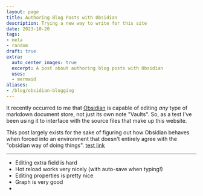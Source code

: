 ```yaml
---
layout: page
title: Authoring Blog Posts with Obsidian
description: Trying a new way to write for this site
date: 2023-10-20
tags:
- meta
- random
draft: true
extra:
  auto_center_images: true
  excerpt: A post about authoring blog posts with Obsidian
  uses:
  - mermaid
aliases:
- /blog/obsidian-blogging
---
```

It recently occurred to me that [Obsidian](https://obsidian.md) is capable of editing *any* type of markdown document store, not just its own note "Vaults". So, as a test I've been using it to interface with the source files that make up this website.

This post largely exists for the sake of figuring out how Obsidian behaves when forced into an environment that doesn't entirely agree with the "obsidian way of doing things". 
[test link](@/blog/2023-07-07-ampr-vpn.md) 

---
- Editing extra field is hard
- Hot reload works very nicely (with auto-save when typing!)
- Editing properties is pretty nice
- Graph is very good
-
